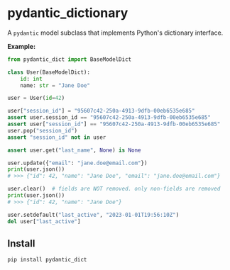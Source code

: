 # pydantic_dictionary

A `pydantic` model subclass that implements Python's dictionary interface.

**Example:**

```python
from pydantic_dict import BaseModelDict

class User(BaseModelDict):
    id: int
    name: str = "Jane Doe"

user = User(id=42)

user["session_id"] = "95607c42-250a-4913-9dfb-00eb6535e685"
assert user.session_id == "95607c42-250a-4913-9dfb-00eb6535e685"
assert user["session_id"] == "95607c42-250a-4913-9dfb-00eb6535e685"
user.pop("session_id")
assert "session_id" not in user

assert user.get("last_name", None) is None

user.update({"email": "jane.doe@email.com"})
print(user.json())
# >>> {"id": 42, "name": "Jane Doe", "email": "jane.doe@email.com"}

user.clear()  # fields are NOT removed. only non-fields are removed
print(user.json())
# >>> {"id": 42, "name": "Jane Doe"}

user.setdefault("last_active", "2023-01-01T19:56:10Z")
del user["last_active"]
```

## Install

```shell
pip install pydantic_dict
```
